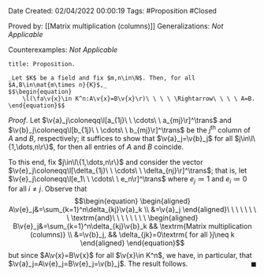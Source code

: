 <br />
<br />

Date Created: 02/04/2022 00:00:19
Tags: #Proposition #Closed

Proved by: [[Matrix multiplication (columns)]]
Generalizations: _Not Applicable_

Counterexamples: _Not Applicable_

``` ad-Proposition
title: Proposition.

_Let $K$ be a field and fix $m,n\in\N$. Then, for all $A,B\in\mat{m\times n}{K}$,_
$$\begin{equation}
    \l(\fa\v{x}\in K^n:A\v{x}=B\v{x}\r)\ \ \ \ \Rightarrow\ \ \ \ A=B.
\end{equation}$$

```

_Proof_. Let $\v{a}_j\coloneqq\l[a_{1j}\ \ \cdots\ \ a_{mj}\r]^\trans$ and $\v{b}_j\coloneqq\l[b_{1j}\ \ \cdots\ \ b_{mj}\r]^\trans$ be the $j^\textrm{th}$ column of $A$ and $B$, respectively; it suffices to show that $\v{a}_j=\v{b}_j$ for all $j\in\l\{1,\dots,n\r\}$, for then all entries of $A$ and $B$ coincide.

To this end, fix $j\in\l\{1,\dots,n\r\}$ and consider the vector $\v{e}_j\coloneqq\l[\delta_{1j}\ \ \cdots\ \ \delta_{nj}\r]^\trans$; that is, let $\v{e}_j\coloneqq\l[e_1\ \ \cdots\ \ e_n\r]^\trans$ where $e_j\coloneqq1$ and $e_i\coloneqq0$ for all $i\neq j$. Observe that
$$\begin{equation}
    \begin{aligned}
        A\v{e}_j&=\sum_{k=1}^n\delta_{kj}\v{a}_k \\
        &=\v{a}_j
    \end{aligned}\ \ \ \ \ \ \ \ \textrm{and}\ \ \ \ \ \ \ \ 
    \begin{aligned}
        B\v{e}_j&=\sum_{k=1}^n\delta_{kj}\v{b}_k && \textrm{Matrix multiplication (columns)} \\
        &=\v{b}_j, && \delta_{jk}=0\textrm{ for all }j\neq k
    \end{aligned}
\end{equation}$$
but since $A\v{x}=B\v{x}$ for all $\v{x}\in K^n$, we have, in particular, that $\v{a}_j=A\v{e}_j=B\v{e}_j=\v{b}_j$. The result follows.<span style="float:right;">$\blacksquare$</span>
